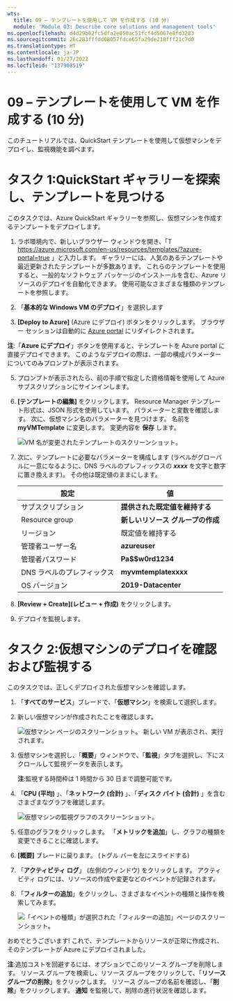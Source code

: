 ```yaml
---
wts:
  title: 09 – テンプレートを使用して VM を作成する (10 分)
  module: 'Module 03: Describe core solutions and management tools'
ms.openlocfilehash: d4d29b62fc5dfa2e050ac51fcf4d5067e8fd3283
ms.sourcegitcommit: 26c283fffdd08057fdce65fa29de218fff21c7d0
ms.translationtype: HT
ms.contentlocale: ja-JP
ms.lasthandoff: 01/27/2022
ms.locfileid: "137908519"
---
```

# <a name="09---create-a-vm-with-a-template-10-min"></a>09 – テンプレートを使用して VM を作成する (10 分)

このチュートリアルでは、QuickStart テンプレートを使用して仮想マシンをデプロイし、監視機能を調べます。

# <a name="task-1-explore-the-quickstart-gallery-and-locate-a-template"></a>タスク 1:QuickStart ギャラリーを探索し、テンプレートを見つける 

このタスクでは、Azure QuickStart ギャラリーを参照し、仮想マシンを作成するテンプレートをデプロイします。 

1. ラボ環境内で、新しいブラウザー ウィンドウを開き、「T https://azure.microsoft.com/en-us/resources/templates/?azure-portal=true 」と入力します。 ギャラリーには、人気のあるテンプレートや最近更新されたテンプレートが多数あります。 これらのテンプレートを使用すると、一般的なソフトウェア パッケージのインストールを含む、Azure リソースのデプロイを自動化できます。 使用可能なさまざまな種類のテンプレートを参照します。

3. 「**基本的な Windows VM のデプロイ**」を選択します

4. **[Deploy to Azure]** (Azure にデプロイ) ボタンをクリックします。 ブラウザー セッションは自動的に [Azure portal](http://portal.azure.com/) にリダイレクトされます。

  **注**:「**Azure にデプロイ**」ボタンを使用すると、テンプレートを Azure portal に直接デプロイできます。 このようなデプロイの際は、一部の構成パラメーターについてのみプロンプトが表示されます。 

5. プロンプトが表示されたら、前の手順で指定した資格情報を使用して Azure サブスクリプションにサインインします。

6. **[テンプレートの編集]** をクリックします。 Resource Manager テンプレート形式は、JSON 形式を使用しています。 パラメーターと変数を確認します。  次に、仮想マシン名のパラメーターを見つけます。 名前を **myVMTemplate** に変更します。 変更内容を **保存** します。 

    ![VM 名が変更されたテンプレートのスクリーンショット。](../images/0901.png)

7. 次に、テンプレートに必要なパラメーターを構成します (ラベルがグローバルに一意になるように、DNS ラベルのプレフィックスの ***xxxx*** を文字と数字に置き換えます)。 その他は既定値のままにします。 

    | 設定| 値|
    |----|----|
    | サブスクリプション | **提供された既定値を維持する**|
    | Resource group | **新しいリソース グループの作成** |
    | リージョン | 既定値を維持する |
    | 管理者ユーザー名 | **azureuser** |
    | 管理者パスワード | **Pa$$w0rd1234** |
    | DNS ラベルのプレフィックス | **myvmtemplatexxxx** |
    | OS バージョン | **2019-Datacenter** |


9. **[Review + Create](レビュー + 作成)** をクリックします。

10. デプロイを監視します。 

# <a name="task-2-verify-and-monitor-your-virtual-machine-deployment"></a>タスク 2:仮想マシンのデプロイを確認および監視する

このタスクでは、正しくデプロイされた仮想マシンを確認します。 

1. 「**すべてのサービス**」ブレードで、「**仮想マシン**」を検索して選択します。

2. 新しい仮想マシンが作成されたことを確認します。 

    ![仮想マシン ページのスクリーンショット。 新しい VM が表示され、実行されます。](../images/0902.png)

3. 仮想マシンを選択し、「**概要**」ウィンドウで、「**監視**」タブを選択し、下にスクロールして監視データを表示します。

    **注**:監視する時間枠は 1 時間から 30 日まで調整可能です。

4. 「**CPU (平均)** 」、「**ネットワーク (合計)** 」、「**ディスク バイト (合計)** 」を含むさまざまなグラフを確認します。 

    ![仮想マシンの監視グラフのスクリーンショット。](../images/0903.png)

5. 任意のグラフをクリックします。 「**メトリックを追加**」し、グラフの種類を変更できることに確認します。

6. **[概要]** ブレードに戻ります。 (トグル バーを左にスライドする)
7. 「**アクティビティ ログ**」 (左側のウィンドウ) をクリックします。 アクティビティ ログには、リソースの作成や変更などのイベントが記録されます。 

8. 「**フィルターの追加**」をクリックし、さまざまなイベントの種類と操作を検索してみます。 

    ![「イベントの種類」が選択された「フィルターの追加」ページのスクリーンショット。](../images/0904.png)

おめでとうございます! これで、テンプレートからリソースが正常に作成され、そのテンプレートが Azure にデプロイされました。

**注**:追加コストを回避するには、オプションでこのリソース グループを削除します。 リソース グループを検索し、リソース グループをクリックして、「**リソース グループの削除**」をクリックします。 リソース グループの名前を確認し、「**削除**」をクリックします。 **通知** を監視して、削除の進行状況を確認します。

